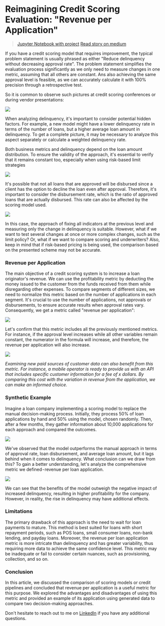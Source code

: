 # Reimagining Credit Scoring Evaluation: "Revenue per Application"
> [Jupyter Notebook with project](https://github.com/egorborisov/revenue_per_application/blob/main/revenue_per_application.ipynb) 
> [Read story on medium](https://medium.com/)

If you have a credit scoring model that requires improvement, the typical problem statement is usually phrased as either "Reduce delinquency without decreasing approval rate". The problem statement simplifies the evaluation process significantly as we only need to measure changes in one metric, assuming that all others are constant. Ans also achieving the same approval level is feasible, as we can accurately calculate it with 100% precision through a retrospective test. 

So it is common to observe such pictures at credit scoring conferences or during vendor presentations:

<img src="https://cdn-images-1.medium.com/max/1600/1*Lk6NlNIlmxysK4EncXCPig.png"/>

When analyzing delinquency, it's important to consider potential hidden factors. For example, a new model might have a lower delinquency rate in terms of the number of loans, but a higher average loan amount in delinquency. To get a complete picture, it may be necessary to analyze this aspect separately or calculate a weighted delinquency rate. 

Both business metrics and delinquency depend on the loan amount distribution. To ensure the validity of the approach, it's essential to verify that it remains constant too, especially when using risk-based limit strategies

<img src="https://cdn-images-1.medium.com/max/1600/1*gSrfoqyhr0fV8XuLJzgXPg.png"/>

It's possible that not all loans that are approved will be disbursed since a client has the option to decline the loan even after approval. Therefore, it's important to consider the disbursement rate, which is the ratio of approved loans that are actually disbursed. This rate can also be affected by the scoring model used.

<img src="https://cdn-images-1.medium.com/max/1600/1*Zrb9B0SYPd9Xu22PKCZTYQ.png"/>

In this case, the approach of fixing all indicators at the previous level and measuring only the change in delinquency is suitable. However, what if we want to test several changes at once or more complex changes, such as the limit policy? Or, what if we want to compare scoring and underwriters? Also, keep in mind that if risk-based pricing is being used, the comparison based on the presented scheme may not be accurate.

### Revenue per Application

The main objective of a credit scoring system is to increase a loan originator's revenue. We can use the profitability metric by deducting the money issued to the customer from the funds received from them while disregarding other expenses. To compare segments of different sizes, we need to normalize this metric based on the number of applications in each segment. It's crucial to use the number of applications, not approvals or disbursements, to ensure accurate results when approval rates vary. Consequently, we get a metric called "revenue per application":

<img src="https://cdn-images-1.medium.com/max/1600/1*Z6sZy8OPKZaxJt5ZaRnUQQ.png"/>

Let's confirm that this metric includes all the previously mentioned metrics. For instance, if the approval level increases while all other variables remain constant, the numerator in the formula will increase, and therefore, the revenue per application will also increase.

<img src="https://cdn-images-1.medium.com/max/1600/1*Qi-PnBAF6LeOUlASI1ci5A.png"/>

_Examining new paid sources of customer data can also benefit from this metric. For instance, a mobile operator is ready to provide us with an API that includes specific customer information for a fee of x dollars. By comparing this cost with the variation in revenue from the application, we can make an informed choice._

### Synthetic Example

Imagine a loan company implementing a scoring model to replace the manual decision-making process. Initially, they process 50% of loan applications by hand and 50% using the model, chosen randomly. Then, after a few months, they gather information about 10,000 applications for each approach and compared the outcomes.

<img src="https://cdn-images-1.medium.com/max/1600/1*rBvGITO5CJJbtX2W3-TbIA.png"/>

We've observed that the model outperforms the manual approach in terms of approval rate, loan disbursement, and average loan amount, but it lags behind when it comes to delinquency. What conclusion can we draw from this? To gain a better understanding, let's analyze the comprehensive metric we defined - revenue per loan application.

<img src="https://cdn-images-1.medium.com/max/1600/1*Y7nIGRKe86K8FBHnIN86lA.png"/>

We can see that the benefits of the model outweigh the negative impact of increased delinquency, resulting in higher profitability for the company. However, in reality, the rise in delinquency may have additional effects.

### Limitations

The primary drawback of this approach is the need to wait for loan payments to mature. This method is best suited for loans with short repayment periods, such as POS loans, small consumer loans, non-bank lending, and payday loans. Moreover, the revenue per loan application metric is more intricate than delinquency and has greater variability, thus requiring more data to achieve the same confidence level. This metric may be inadequate or fail to consider certain nuances, such as provisioning, collection, and so on.

### Conclusion

In this article, we discussed the comparison of scoring models or credit pipelines and concluded that revenue per application is a useful metric for this purpose. We explored the advantages and disadvantages of using this metric and provided an example of its application using generated data to compare two decision-making approaches.

Don't hesitate to reach out to me on [LinkedIn](https://www.linkedin.com/in/egor-borisov-76196132/) if you have any additional questions.

